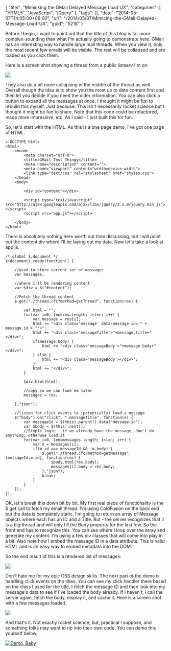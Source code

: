 {
	"title": "Mimicking the GMail Delayed Message Load UX",
	"categories": [
		"HTML5",
		"JavaScript",
		"jQuery"
	],
	"tags": [],
	"date": "2014-05-07T14:05:00+06:00",
	"url": "/2014/05/07/Mimicing-the-GMail-Delayed-Message-Load-UX",
	"guid": "5218"
}

<p>
Before I begin, I want to point out that the title of this blog is far more complex-sounding than what I'm actually going to demonstrate here. GMail has an interesting way to handle large mail threads. When you view it, only the most recent few emails will be visible. The rest will be collapsed and are loaded as you click them.
</p>
<!--more-->
<p>
Here is a screen shot showing a thread from a public listserv I'm on.
</p>

<p>
<img src="http://www.raymondcamden.com/images/s113.png" />
</p>

<p>
They also do a bit more collapsing in the middle of the thread as well. Overall though the idea is to show you the most up to date content first and then let you decide if you need the older information. You can also click a button to expand all the messages at once. I thought it might be fun to rebuild this myself. Just because. This isn't necessarily rocket science but I thought it might be fun to share. Note that this code could be refactored, made more impressive, etc. As I said - I just built this for fun.
</p>

<p>
So, let's start with the HTML. As this is a one page demo, I've got one page of HTML.
</p>

<pre><code class="language-markup">&lt;!DOCTYPE html&gt;
&lt;html&gt;
	&lt;head&gt;
		&lt;meta charset=&quot;utf-8&quot;&gt;
		&lt;title&gt;GMail Test Thingy&lt;&#x2F;title&gt;
		&lt;meta name=&quot;description&quot; content=&quot;&quot;&gt;
		&lt;meta name=&quot;viewport&quot; content=&quot;width=device-width&quot;&gt;
		&lt;link type=&quot;text&#x2F;css&quot; rel=&quot;stylesheet&quot; href=&quot;styles.css&quot;&gt;
	&lt;&#x2F;head&gt;
	&lt;body&gt;

		&lt;div id=&quot;content&quot;&gt;&lt;&#x2F;div&gt;
		
		&lt;script type=&quot;text&#x2F;javascript&quot; src=&quot;http:&#x2F;&#x2F;ajax.googleapis.com&#x2F;ajax&#x2F;libs&#x2F;jquery&#x2F;2.1.0&#x2F;jquery.min.js&quot;&gt;&lt;&#x2F;script&gt;
		&lt;script src=&quot;app.js&quot;&gt;&lt;&#x2F;script&gt;

	&lt;&#x2F;body&gt;
&lt;&#x2F;html&gt;
</code></pre>
<p>
There is absolutely nothing here worth our time discussing, but I will point out the content div where I'll be laying out my data. Now let's take a look at app.js.
</p>

<pre><code class="language-javascript">&#x2F;* global $,document *&#x2F;
$(document).ready(function() {
	
	&#x2F;&#x2F;used to store current set of messages
	var messages;
	
	&#x2F;&#x2F;where I&#x27;ll be rendering content
	var $div = $(&quot;#content&quot;);

	&#x2F;&#x2F;Fetch the thread content
	$.get(&quot;.&#x2F;thread.cfc?method=getThread&quot;, function(res) {
	
		var html = &quot;&quot;;
		for(var i=0, len=res.length; i&lt;len; i++) {
			var message = res[i];
			html += &quot;&lt;div class=&#x27;message&#x27; data-message-id=&#x27;&quot; + message.id + &quot;&#x27;&gt;&quot;;
			html += &quot;&lt;div class=&#x27;messageTitle&#x27;&gt;&quot;+message.title+&quot;&lt;&#x2F;div&gt;&quot;;
			if(message.body) {
				html += &quot;&lt;div class=&#x27;messageBody&#x27;&gt;&quot;+message.body+&quot;&lt;&#x2F;div&gt;&quot;;	
			} else {
				html += &quot;&lt;div class=&#x27;messageBody&#x27;&gt;&lt;&#x2F;div&gt;&quot;;	
			}
			html += &quot;&lt;&#x2F;div&gt;&quot;;
		}
		
		$div.html(html);
		
		&#x2F;&#x2F;copy so we can look em later
		messages = res;
		
	},&quot;json&quot;);
	
	&#x2F;&#x2F;listen for click events to (potentially) load a message
	$(&quot;body&quot;).on(&quot;click&quot;, &quot;.messageTitle&quot;, function(e) {
		var messageId = $(this).parent().data(&quot;message-id&quot;);
		var $body = $(this).next();
		&#x2F;&#x2F;Simple logic - if we already have the message, don&#x27;t do anything, otherwse load it
		for(var i=0, len=messages.length; i&lt;len; i++) {
			var m = messages[i];
			if(m.id === messageId &amp;&amp; !m.body) {
				$.get(&quot;.&#x2F;thread.cfc?method=getMessage&quot;, {messageId:m.id}, function(res) {
					$body.html(res.body);
					messages[i].body = res.body;
				},&quot;json&quot;);
				break;
			}
		}
	});
});</code></pre>

<p>
OK, let's break this down bit by bit. My first real piece of functionality is the $.get call to fetch my email thread. I'm using ColdFusion on the back end but the data is completely static. I'm going to return an array of Message objects where each has an ID and a Title. But - the server recognizes that it is a big thread and will only fill the Body property for the last few. So the front end has to recognize this. You can see where I loop over the array and generate my content. I'm using a few div classes that will come into play in a bit. Also note how I embed the message ID in a data attribute. This is valid HTML and is an easy way to embed metadata into the DOM.
</p>

<p>
So the end result of this is a rendered list of messages:
</p>

<p>
<img src="http://www.raymondcamden.com/images/Screen Shot 2014-05-07 at 13.03.46.png" />
</p>

<p>
Don't hate me for my epic CSS design skills. The next part of the demo is handling click events on the titles. You can see my click handler there based on the class I used for the title. I fetch the message ID and then look into my message's data to see if I've loaded the body already. If I haven't, I call the server again, fetch the body, display it, and cache it.  Here is a screen shot with a few messages loaded.
</p>

<p>
<img src="http://www.raymondcamden.com/images/Screen Shot 2014-05-07 at 13.06.07.png" />
</p>

<p>
And that's it. Not exactly rocket science, but, practical I suppose, and something folks may want to rip into their own code. You can demo this yourself below.
</p>

<p>
<a href="http://www.raymondcamden.com/demos/2014/may/7/test.html"><img src="http://www.raymondcamden.com/images/icon_128.png" title="Demo, Baby" border="0"></a>   
</p>